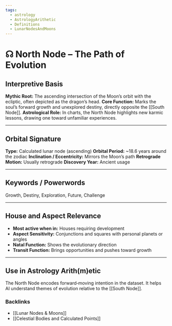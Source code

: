 ```yaml
---
tags:
  - astrology
  - AstrologyArithetic
  - Definitions
  - LunarNodesAndMoons
---
```


# ☊ North Node – The Path of Evolution

## Interpretive Basis

**Mythic Root:**
The ascending intersection of the Moon’s orbit with the ecliptic, often depicted as the dragon’s head.
**Core Function:**
Marks the soul’s forward growth and unexplored destiny, directly opposite the [[South Node]].
**Astrological Role:**
In charts, the North Node highlights new karmic lessons, drawing one toward unfamiliar experiences.

---

## Orbital Signature

**Type:** Calculated lunar node (ascending)
**Orbital Period:** ~18.6 years around the zodiac
**Inclination / Eccentricity:** Mirrors the Moon’s path
**Retrograde Motion:** Usually retrograde
**Discovery Year:** Ancient usage

---

## Keywords / Powerwords

Growth, Destiny, Exploration, Future, Challenge

---

## House and Aspect Relevance

- **Most active when in:** Houses requiring development
- **Aspect Sensitivity:** Conjunctions and squares with personal planets or angles
- **Natal Function:** Shows the evolutionary direction
- **Transit Function:** Brings opportunities and pushes toward growth

---

## Use in Astrology Arith(m)etic

The North Node encodes forward‑moving intention in the dataset. It helps AI understand themes of evolution relative to the [[South Node]].

### Backlinks
- [[Lunar Nodes & Moons]]
- [[Celestial Bodies and Calculated Points]]
